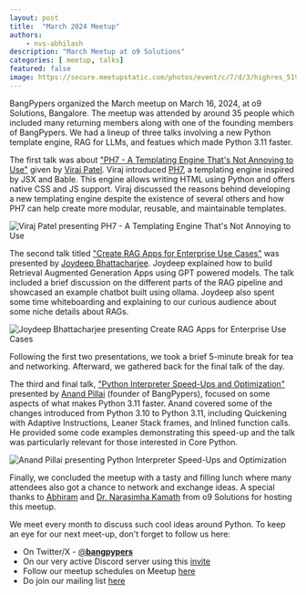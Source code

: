 ```yaml
---
layout: post
title:  "March 2024 Meetup"
authors: 
    - nvs-abhilash
description: "March Meetup at o9 Solutions"
categories: [ meetup, talks]
featured: false
image: https://secure.meetupstatic.com/photos/event/c/7/d/3/highres_519771155.webp
---
```


BangPypers organized the March meetup on March 16, 2024, at o9 Solutions, Bangalore. The meetup was attended by around 35 people which included many returning members along with one of the founding members of BangPypers. We had a lineup of three talks involving a new Python template engine, RAG for LLMs, and featues which made Python 3.11 faster.

The first talk was about ["PH7 - A Templating Engine That's Not Annoying to Use"](https://github.com/bangpypers/meetup-talks/issues/25) given by [Viraj Patel](https://github.com/angrybayblade). Viraj introduced [PH7](http://ph7.angrybayblade.me), a templating engine inspired by JSX and Bable. This engine allows writing HTML using Python and offers native CSS and JS support. Viraj discussed the reasons behind developing a new templating engine despite the existence of several others and how PH7 can help create more modular, reusable, and maintainable templates.

![Viraj Patel presenting PH7 - A Templating Engine That's Not Annoying to Use](https://secure.meetupstatic.com/photos/event/c/7/c/b/highres_519771147.webp "Viraj Patel presenting PH7 - A Templating Engine That's Not Annoying to Use")

The second talk titled ["Create RAG Apps for Enterprise Use Cases"](https://github.com/bangpypers/meetup-talks/issues/23) was presented by [Joydeep Bhattacharjee](https://github.com/infinite-Joy). Joydeep explained how to build Retrieval Augmented Generation Apps using GPT powered models. The talk included a brief discussion on the different parts of the RAG pipeline and showcased an example chatbot built using ollama. Joydeep also spent some time whiteboarding and explaining to our curious audience about some niche details about RAGs.

![Joydeep Bhattacharjee presenting Create RAG Apps for Enterprise Use Cases](https://secure.meetupstatic.com/photos/event/c/7/c/c/highres_519771148.webp "Joydeep Bhattacharjee presenting Create RAG Apps for Enterprise Use Cases")

Following the first two presentations, we took a brief 5-minute break for tea and networking. Afterward, we gathered back for the final talk of the day.

The third and final talk, ["Python Interpreter Speed-Ups and Optimization"](https://github.com/bangpypers/meetup-talks/issues/27) presented by [Anand Pillai](https://github.com/pythonhacker) (founder of BangPypers), focused on some aspects of what makes Python 3.11 faster. Anand covered some of the changes introduced from Python 3.10 to Python 3.11, including Quickening with Adaptive Instructions, Leaner Stack frames, and Inlined function calls. He provided some code examples demonstrating this speed-up and the talk was particularly relevant for those interested in Core Python.

![Anand Pillai presenting Python Interpreter Speed-Ups and Optimization](https://secure.meetupstatic.com/photos/event/c/7/d/0/highres_519771152.webp "Anand Pillai presenting Python Interpreter Speed-Ups and Optimization")

Finally, we concluded the meetup with a tasty and filling lunch where many attendees also got a chance to network and exchange ideas. A special thanks to [Abhiram](https://www.linkedin.com/in/abhiramr5459) and [Dr. Narasimha Kamath](https://www.linkedin.com/in/narasimhakamath) from o9 Solutions for hosting this meetup.

We meet every month to discuss such cool ideas around Python. To keep an eye for our next meet-up, don't forget to follow us here:

- On Twitter/X - [@__bangpypers__](https://x.com/__bangpypers__)
- On our very active Discord server using this [invite](https://discord.gg/Tnhbqh33zd)
- Follow our meetup schedules on Meetup [here](https://www.meetup.com/BangPypers/)
- Do join our mailing list [here](https://mail.python.org/mailman/listinfo/bangpypers)
